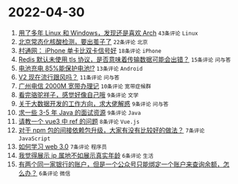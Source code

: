 # 2022-04-30

1. [用了多年 Linux 和 Windows，发现还是喜欢 Arch](https://www.v2ex.com/t/850164) `43条评论` `Linux`
1. [北京常态化核酸检测，要出茧子了](https://www.v2ex.com/t/850183) `22条评论` `北京`
1. [村通网： iPhone 单卡比双卡信号好](https://www.v2ex.com/t/850157) `18条评论` `iPhone`
1. [Redis 默认未使用 tls 协议，是否意味着传输数据可能会出错？](https://www.v2ex.com/t/850179) `15条评论` `问与答`
1. [电池充电 85%能保护电池!?](https://www.v2ex.com/t/850189) `13条评论` `Android`
1. [V2 现在流行跟风吗？](https://www.v2ex.com/t/850190) `11条评论` `问与答`
1. [广州电信 2000M 宽带办理记](https://www.v2ex.com/t/850195) `10条评论` `宽带症候群`
1. [看完骆驼祥子，感觉好像自己哦](https://www.v2ex.com/t/850169) `9条评论` `文学`
1. [关于大数据开发的工作方向，求大佬解惑](https://www.v2ex.com/t/850167) `9条评论` `问与答`
1. [求一些 3-5 年 Java 的面试资源](https://www.v2ex.com/t/850159) `9条评论` `Java`
1. [请教一个 vue3 中 ref 的问题](https://www.v2ex.com/t/850162) `8条评论` `Vue.js`
1. [对于 npm 包的间接依赖包升级，大家有没有比较好的做法？](https://www.v2ex.com/t/850177) `7条评论` `JavaScript`
1. [如何学习 web 3.0](https://www.v2ex.com/t/850160) `7条评论` `程序员`
1. [我觉得展示 ip 属地不如展示真实年龄](https://www.v2ex.com/t/850202) `6条评论` `生活`
1. [有两个同一家银行的账户，但是一个公众号只能绑定一个账户来查询余额，怎么办？](https://www.v2ex.com/t/850161) `6条评论` `微信`

